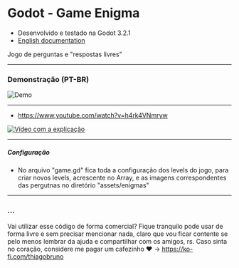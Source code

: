 # Godot - Game Enigma

- Desenvolvido e testado na Godot 3.2.1
- [English documentation](README.md)

Jogo de perguntas e "respostas livres"

----------

### Demonstração (PT-BR)

![Demo](exemplo1.gif)

----------

- https://www.youtube.com/watch?v=h4rk4VNmryw

[![Video com a explicação](https://img.youtube.com/vi/h4rk4VNmryw/0.jpg)](https://www.youtube.com/watch?v=h4rk4VNmryw)

----------

##### Configuração
- No arquivo "game.gd" fica toda a configuração dos levels do jogo, para criar novos levels, acrescente no Array, e as imagens correspondentes das pergutnas no diretório "assets/enigmas"

----------

### ...
Vai utilizar esse código de forma comercial? Fique tranquilo pode usar de forma livre e sem precisar mencionar nada, claro que vou ficar contente se pelo menos lembrar da ajuda e compartilhar com os amigos, rs. Caso sinta no coração, considere me pagar um cafezinho :heart: -> https://ko-fi.com/thiagobruno

